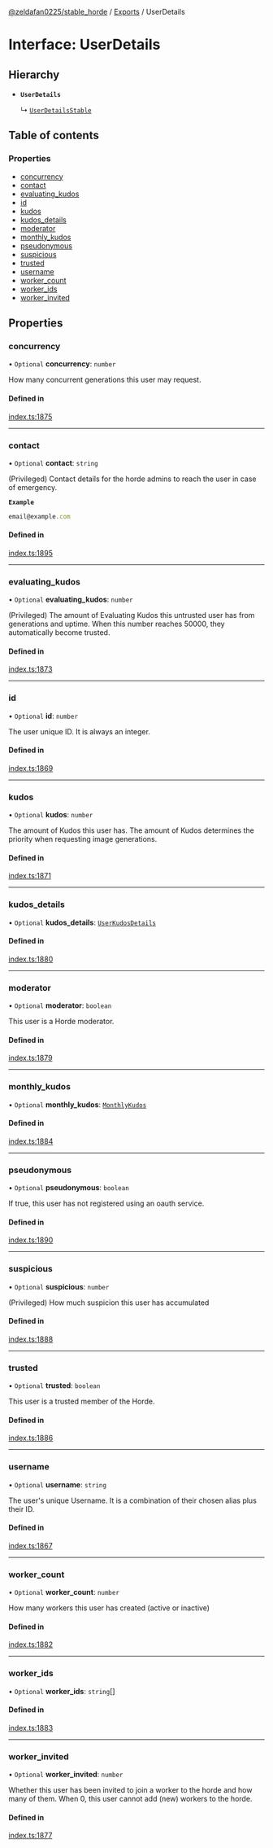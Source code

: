 [@zeldafan0225/stable_horde](../../README.md) / [Exports](../modules.md) / UserDetails

# Interface: UserDetails

## Hierarchy

- **`UserDetails`**

  ↳ [`UserDetailsStable`](UserDetailsStable.md)

## Table of contents

### Properties

- [concurrency](UserDetails.md#concurrency)
- [contact](UserDetails.md#contact)
- [evaluating\_kudos](UserDetails.md#evaluating_kudos)
- [id](UserDetails.md#id)
- [kudos](UserDetails.md#kudos)
- [kudos\_details](UserDetails.md#kudos_details)
- [moderator](UserDetails.md#moderator)
- [monthly\_kudos](UserDetails.md#monthly_kudos)
- [pseudonymous](UserDetails.md#pseudonymous)
- [suspicious](UserDetails.md#suspicious)
- [trusted](UserDetails.md#trusted)
- [username](UserDetails.md#username)
- [worker\_count](UserDetails.md#worker_count)
- [worker\_ids](UserDetails.md#worker_ids)
- [worker\_invited](UserDetails.md#worker_invited)

## Properties

### concurrency

• `Optional` **concurrency**: `number`

How many concurrent generations this user may request.

#### Defined in

[index.ts:1875](https://github.com/MrlolDev/stable_horde/blob/2389aa8/index.ts#L1875)

___

### contact

• `Optional` **contact**: `string`

(Privileged) Contact details for the horde admins to reach the user in case of emergency.

**`Example`**

```ts
email@example.com
```

#### Defined in

[index.ts:1895](https://github.com/MrlolDev/stable_horde/blob/2389aa8/index.ts#L1895)

___

### evaluating\_kudos

• `Optional` **evaluating\_kudos**: `number`

(Privileged) The amount of Evaluating Kudos this untrusted user has from generations and uptime. When this number reaches 50000, they automatically become trusted.

#### Defined in

[index.ts:1873](https://github.com/MrlolDev/stable_horde/blob/2389aa8/index.ts#L1873)

___

### id

• `Optional` **id**: `number`

The user unique ID. It is always an integer.

#### Defined in

[index.ts:1869](https://github.com/MrlolDev/stable_horde/blob/2389aa8/index.ts#L1869)

___

### kudos

• `Optional` **kudos**: `number`

The amount of Kudos this user has. The amount of Kudos determines the priority when requesting image generations.

#### Defined in

[index.ts:1871](https://github.com/MrlolDev/stable_horde/blob/2389aa8/index.ts#L1871)

___

### kudos\_details

• `Optional` **kudos\_details**: [`UserKudosDetails`](UserKudosDetails.md)

#### Defined in

[index.ts:1880](https://github.com/MrlolDev/stable_horde/blob/2389aa8/index.ts#L1880)

___

### moderator

• `Optional` **moderator**: `boolean`

This user is a Horde moderator.

#### Defined in

[index.ts:1879](https://github.com/MrlolDev/stable_horde/blob/2389aa8/index.ts#L1879)

___

### monthly\_kudos

• `Optional` **monthly\_kudos**: [`MonthlyKudos`](MonthlyKudos.md)

#### Defined in

[index.ts:1884](https://github.com/MrlolDev/stable_horde/blob/2389aa8/index.ts#L1884)

___

### pseudonymous

• `Optional` **pseudonymous**: `boolean`

If true, this user has not registered using an oauth service.

#### Defined in

[index.ts:1890](https://github.com/MrlolDev/stable_horde/blob/2389aa8/index.ts#L1890)

___

### suspicious

• `Optional` **suspicious**: `number`

(Privileged) How much suspicion this user has accumulated

#### Defined in

[index.ts:1888](https://github.com/MrlolDev/stable_horde/blob/2389aa8/index.ts#L1888)

___

### trusted

• `Optional` **trusted**: `boolean`

This user is a trusted member of the Horde.

#### Defined in

[index.ts:1886](https://github.com/MrlolDev/stable_horde/blob/2389aa8/index.ts#L1886)

___

### username

• `Optional` **username**: `string`

The user's unique Username. It is a combination of their chosen alias plus their ID.

#### Defined in

[index.ts:1867](https://github.com/MrlolDev/stable_horde/blob/2389aa8/index.ts#L1867)

___

### worker\_count

• `Optional` **worker\_count**: `number`

How many workers this user has created (active or inactive)

#### Defined in

[index.ts:1882](https://github.com/MrlolDev/stable_horde/blob/2389aa8/index.ts#L1882)

___

### worker\_ids

• `Optional` **worker\_ids**: `string`[]

#### Defined in

[index.ts:1883](https://github.com/MrlolDev/stable_horde/blob/2389aa8/index.ts#L1883)

___

### worker\_invited

• `Optional` **worker\_invited**: `number`

Whether this user has been invited to join a worker to the horde and how many of them. When 0, this user cannot add (new) workers to the horde.

#### Defined in

[index.ts:1877](https://github.com/MrlolDev/stable_horde/blob/2389aa8/index.ts#L1877)
